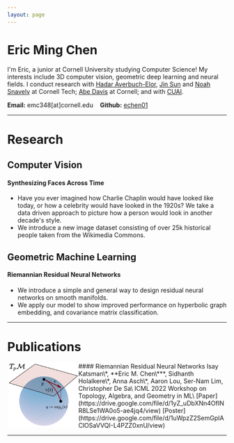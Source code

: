 ```yaml
---
layout: page
---
```



# Eric Ming Chen
I'm Eric, a junior at Cornell University studying Computer
Science! My interests include 3D computer vision, geometric deep
learning and neural fields. I conduct research with [Hadar
Averbuch-Elor](https://www.cs.cornell.edu/~hadarelor/), [Jin
Sun](https://www.cs.cornell.edu/~jinsun/) and [Noah
Snavely](https://www.cs.cornell.edu/~snavely/) at Cornell Tech; [Abe
Davis](http://abedavis.com) at Cornell; and
with [CUAI](https://cuai.github.io/).

**Email:** emc348[at]cornell.edu &nbsp;&nbsp; **Github:** [echen01](https://github.com/echen01)

---

# Research
## Computer Vision
#### Synthesizing Faces Across Time
- Have you ever imagined how Charlie Chaplin would have looked like
  today, or how a celebrity would have looked in the 1920s? We take a
  data driven approach to picture how a person would look in another decade's
  style. 
- We introduce a new image dataset consisting of over 25k historical people taken from
  the Wikimedia Commons. 

## Geometric Machine Learning
#### Riemannian Residual Neural Networks
- We introduce a simple and general way to design residual neural
  networks on smooth manifolds. 
-  We apply our model to show improved performance on hyperbolic
    graph embedding, and covariance matrix classification. 
  
---

# Publications 
<img src="/assets/rresnet.png" alt="RResNet" style="float: left" height=150px>
#### Riemannian Residual Neural Networks
Isay Katsman\*, **Eric M. Chen\***, Sidhanth Holalkere\*, Anna Asch\*, Aaron
Lou, Ser-Nam Lim, Christopher De Sa\
ICML 2022 Workshop on Topology, Algebra, and Geometry in ML\
[Paper](https://drive.google.com/file/d/1yZ_uDbXNn4OfINR8LSe1WA0o5-ae4jq4/view)
[Poster](https://drive.google.com/file/d/1uWpzZ2SemGpIAClOSaVVQI-L4PZZ0xnU/view)



---

<!-- ## Activities -->
<!-- <p align="center"> -->
<!-- <img src="/assets/activities/applefest.jpg" width="85%"/><br> -->
<!-- Celebrating Ithaca Apple Fest [2021] -->
<!-- </p> -->

<!-- <p align="center"> -->
<!-- <img src="/assets/activities/graduation.jpg" width="85%"/><br> -->
<!-- Receiving my Stuy diploma from Mr. Blay after a year of online schooling [2021] -->
<!-- </p> -->

<!-- <p align="center"> -->
<!-- <img src="/assets/activities/pumpkin_patch.png" width="85%"/><br> -->
<!-- Volunteering with StuyPulse and Bloomberg Philanthropies [2019] -->
<!-- </p> -->

<!-- --- -->

<!-- ## Writings -->
<!-- - [The elegant geometry behind Rwanda’s COVID-19 pooled testing strategy [Cornell Data Journal, Dec. 2020]](https://cornelldatajourn.al/articles/elegant-geometry) -->

<!-- --- -->

<!-- ## Coursework -- In Progress -->
<!-- - KOREA 1102: Elementary Korean II -->
<!-- - PHYS 2217: Honors Electricity and Magnetism -->
<!-- - CS 4820: Introduction to Algorithms -->
<!-- - CS 5625: Interactive Computer Graphics -->
<!-- - ORIE 6334: Combinatorial Optimization -->
